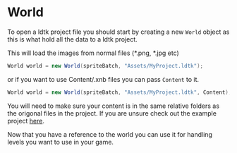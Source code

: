 # World

To open a ldtk project file you should start by creating a new `World` object as this is what hold all the data to a ldtk project.

This will load the images from normal files (\*.png, \*.jpg etc)

```csharp
World world = new World(spriteBatch, "Assets/MyProject.ldtk");
```

or if you want to use Content/.xnb files you can pass `Content` to it.

```csharp
World world = new World(spriteBatch, "Assets/MyProject.ldtk", Content);
```

You will need to make sure your content is in the same relative folders as the origonal files in the project.
If you are unsure check out the example project [here](https://github.com/IrishBruse/LDtkMonogame/tree/main/LDtkMonogame.Examples/Platformer/).

Now that you have a reference to the world you can use it for handling  
levels you want to use in your game.
